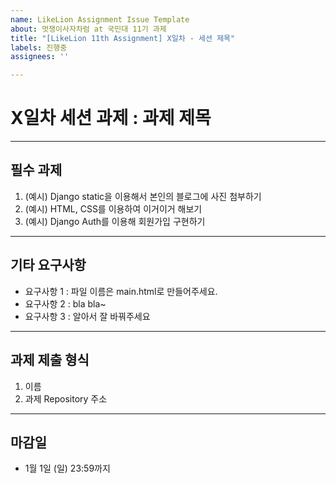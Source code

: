 ```yaml
---
name: LikeLion Assignment Issue Template
about: 멋쟁이사자차럼 at 국민대 11기 과제
title: "[LikeLion 11th Assignment] X일차 - 세션 제목"
labels: 진행중
assignees: ''

---
```


# X일차 세션 과제 : 과제 제목
<hr/>

## 필수 과제

1. (예시) Django static을 이용해서 본인의 블로그에 사진 첨부하기
2. (예시) HTML, CSS를 이용하여 이거이거 해보기
3. (예시) Django Auth를 이용해 회원가입 구현하기

<hr/>

## 기타 요구사항

- 요구사항 1 : 파일 이름은 main.html로 만들어주세요.
- 요구사항 2 : bla bla~
- 요구사항 3 : 알아서 잘 바꿔주세요

<hr/>

## 과제 제출 형식
1. 이름
2. 과제 Repository 주소

<hr/>

## 마감일
- 1월 1일 (일) 23:59까지
